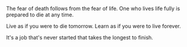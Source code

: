 The fear of death follows from the fear of life. One who
lives life fully is prepared to die at any time.

Live as if you were to die tomorrow. Learn as if you were to live forever.

It's a job that's never started that takes the longest to finish.
